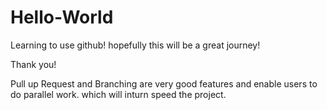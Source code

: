 # Hello-World

Learning to use github!
hopefully this will be a great journey!

Thank you!

Pull up Request and Branching are very good features and enable users to do parallel work.
which will inturn speed the project.
